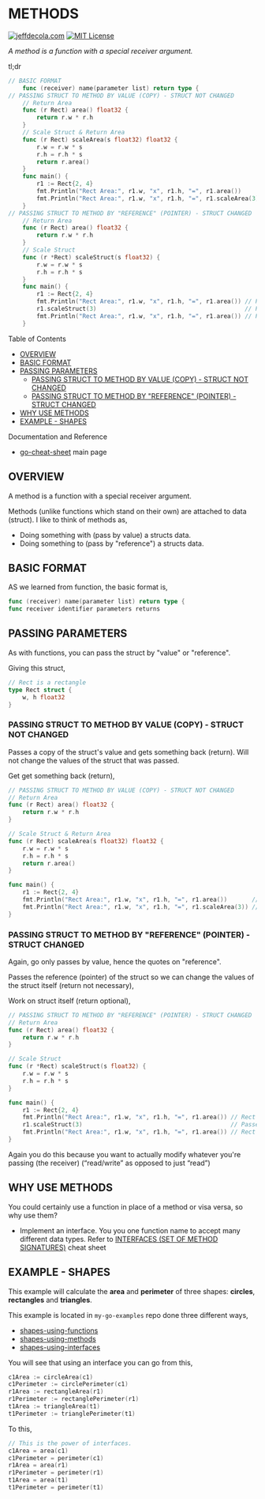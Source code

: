 # METHODS

[![jeffdecola.com](https://img.shields.io/badge/website-jeffdecola.com-blue)](https://jeffdecola.com)
[![MIT License](https://img.shields.io/:license-mit-blue.svg)](https://jeffdecola.mit-license.org)

_A method is a function with a special receiver argument._

tl;dr

```go
// BASIC FORMAT
    func (receiver) name(parameter list) return type {
// PASSING STRUCT TO METHOD BY VALUE (COPY) - STRUCT NOT CHANGED
    // Return Area
    func (r Rect) area() float32 {
        return r.w * r.h
    }
    // Scale Struct & Return Area
    func (r Rect) scaleArea(s float32) float32 {
        r.w = r.w * s
        r.h = r.h * s
        return r.area()
    }
    func main() {
        r1 := Rect{2, 4}
        fmt.Println("Rect Area:", r1.w, "x", r1.h, "=", r1.area())       // Rect Area: 2 x 4 = 8
        fmt.Println("Rect Area:", r1.w, "x", r1.h, "=", r1.scaleArea(3)) // Rect Area: 6 x 12 = 72
    }
// PASSING STRUCT TO METHOD BY "REFERENCE" (POINTER) - STRUCT CHANGED
    // Return Area
    func (r Rect) area() float32 {
        return r.w * r.h
    }
    // Scale Struct
    func (r *Rect) scaleStruct(s float32) {
        r.w = r.w * s
        r.h = r.h * s
    }
    func main() {
        r1 := Rect{2, 4}
        fmt.Println("Rect Area:", r1.w, "x", r1.h, "=", r1.area()) // Rect Area: 2 x 4 = 8
        r1.scaleStruct(3)                                          // Passed by Reference
        fmt.Println("Rect Area:", r1.w, "x", r1.h, "=", r1.area()) // Rect Area: 6 x 12 = 72
    }
```

Table of Contents

* [OVERVIEW](https://github.com/JeffDeCola/my-cheat-sheets/blob/master/software/development/languages/go-cheat-sheet/methods.md#overview)
* [BASIC FORMAT](https://github.com/JeffDeCola/my-cheat-sheets/blob/master/software/development/languages/go-cheat-sheet/methods.md#basic-format)
* [PASSING PARAMETERS](https://github.com/JeffDeCola/my-cheat-sheets/blob/master/software/development/languages/go-cheat-sheet/methods.md#passing-parameters)
  * [PASSING STRUCT TO METHOD BY VALUE (COPY) - STRUCT NOT CHANGED](https://github.com/JeffDeCola/my-cheat-sheets/blob/master/software/development/languages/go-cheat-sheet/methods.md#passing-struct-to-method-by-value-copy---struct-not-changed)
  * [PASSING STRUCT TO METHOD BY "REFERENCE" (POINTER) - STRUCT CHANGED](https://github.com/JeffDeCola/my-cheat-sheets/blob/master/software/development/languages/go-cheat-sheet/methods.md#passing-struct-to-method-by-reference-pointer---struct-changed)
* [WHY USE METHODS](https://github.com/JeffDeCola/my-cheat-sheets/blob/master/software/development/languages/go-cheat-sheet/methods.md#why-use-methods)
* [EXAMPLE - SHAPES](https://github.com/JeffDeCola/my-cheat-sheets/blob/master/software/development/languages/go-cheat-sheet/methods.md#example---shapes)

Documentation and Reference

* [go-cheat-sheet](https://github.com/JeffDeCola/my-cheat-sheets/tree/master/software/development/languages/go-cheat-sheet#go-cheat-sheet)
  main page

## OVERVIEW

A method is a function with a special receiver argument.

Methods (unlike functions which stand on their own)
are attached to data (struct). I like to think of methods as,

* Doing something with (pass by value) a structs data.
* Doing something to (pass by "reference") a structs data.

## BASIC FORMAT

AS we learned from function, the basic format is,

```go
func (receiver) name(parameter list) return type {
func receiver identifier parameters returns
```

## PASSING PARAMETERS

As with functions, you can pass the struct by "value" or "reference".

Giving this struct,

```go
// Rect is a rectangle
type Rect struct {
    w, h float32
}
```

### PASSING STRUCT TO METHOD BY VALUE (COPY) - STRUCT NOT CHANGED

Passes a copy of the struct's value and gets something back (return).
Will not change the values of the struct that was passed.

Get get something back (return),

```go
// PASSING STRUCT TO METHOD BY VALUE (COPY) - STRUCT NOT CHANGED
// Return Area
func (r Rect) area() float32 {
    return r.w * r.h
}

// Scale Struct & Return Area
func (r Rect) scaleArea(s float32) float32 {
    r.w = r.w * s
    r.h = r.h * s
    return r.area()
}

func main() {
    r1 := Rect{2, 4}
    fmt.Println("Rect Area:", r1.w, "x", r1.h, "=", r1.area())       // Rect Area: 2 x 4 = 8
    fmt.Println("Rect Area:", r1.w, "x", r1.h, "=", r1.scaleArea(3)) // Rect Area: 6 x 12 = 72
}
```

### PASSING STRUCT TO METHOD BY "REFERENCE" (POINTER) - STRUCT CHANGED

Again, go only passes by value, hence the quotes on "reference".

Passes the reference (pointer) of the struct so we can change
the values of the struct itself (return not necessary),

Work on struct itself (return optional),

```go
// PASSING STRUCT TO METHOD BY "REFERENCE" (POINTER) - STRUCT CHANGED
// Return Area
func (r Rect) area() float32 {
    return r.w * r.h
}

// Scale Struct
func (r *Rect) scaleStruct(s float32) {
    r.w = r.w * s
    r.h = r.h * s
}

func main() {
    r1 := Rect{2, 4}
    fmt.Println("Rect Area:", r1.w, "x", r1.h, "=", r1.area()) // Rect Area: 2 x 4 = 8
    r1.scaleStruct(3)                                          // Passed by Reference
    fmt.Println("Rect Area:", r1.w, "x", r1.h, "=", r1.area()) // Rect Area: 6 x 12 = 72
}
```

Again you do this because you want to actually modify whatever you're passing
(the receiver) (“read/write” as opposed to just “read”)

## WHY USE METHODS

You could certainly use a function in place of a method or visa
versa, so why use them?

* Implement an interface.  You you one function name to accept many
  different data types. Refer to
  [INTERFACES (SET OF METHOD SIGNATURES)](https://github.com/JeffDeCola/my-cheat-sheets/blob/master/software/development/languages/go-cheat-sheet/interfaces.md)
  cheat sheet

## EXAMPLE - SHAPES

This example will calculate the **area** and **perimeter**
of three shapes: **circles**, **rectangles** and **triangles**.

This example is located in `my-go-examples` repo done three different ways,

* [shapes-using-functions](https://github.com/JeffDeCola/my-go-examples/tree/master/functions-methods-interfaces/functions/functions)
* [shapes-using-methods](https://github.com/JeffDeCola/my-go-examples/tree/master/functions-methods-interfaces/methods/methods)
* [shapes-using-interfaces](https://github.com/JeffDeCola/my-go-examples/tree/master/functions-methods-interfaces/interfaces/interfaces)

You will see that using an interface you can go from this,

```go
c1Area := circleArea(c1)
c1Perimeter := circlePerimeter(c1)
r1Area := rectangleArea(r1)
r1Perimeter := rectanglePerimeter(r1)
t1Area := triangleArea(t1)
t1Perimeter := trianglePerimeter(t1)
```

To this,

```go
// This is the power of interfaces.
c1Area = area(c1)
c1Perimeter = perimeter(c1)
r1Area = area(r1)
r1Perimeter = perimeter(r1)
t1Area = area(t1)
t1Perimeter = perimeter(t1)
```
